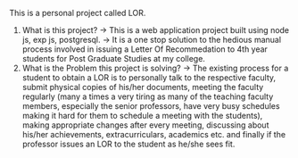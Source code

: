 This is a personal project called LOR.

1) What is this project?
  -> This is a web application project built using node js, exp js, postgresql.
  -> It is a one stop solution to the hedious manual process involved in issuing a Letter Of Recommedation to 4th year students for Post Graduate Studies at my college.
2) What is the Problem this project is solving?
  -> The existing process for  a student to obtain a LOR is to personally talk to the respective faculty, submit physical copies of his/her documents, meeting the faculty regularly (many a times a very tiring as many of the teaching faculty members, especially the senior professors, have very busy schedules making it hard for them to schedule a meeting with the students), making appropriate changes after every meeting, discussing about his/her achievements, extracurriculars, academics etc. and finally if the professor issues an LOR to the student as he/she sees fit.
